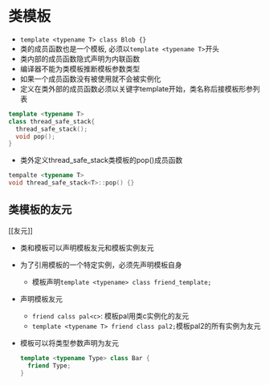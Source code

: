 # 类模板

- `template <typename T> class Blob {}`
- 类的成员函数也是一个模板, 必须以`template <typename T>`开头
- 类内部的成员函数隐式声明为内联函数
- 编译器不能为类模板推断模板参数类型
- 如果一个成员函数没有被使用就不会被实例化
- 定义在类外部的成员函数必须以关键字template开始，类名称后接模板形参列表
```c++
template <typename T>
class thread_safe_stack{
  thread_safe_stack();
  void pop();
}
```
- 类外定义thread_safe_stack类模板的pop()成员函数
```c++
tempalte <typename T>
void thread_safe_stack<T>::pop() {}
```

## 类模板的友元

[[友元]]

- 类和模板可以声明模板友元和模板实例友元  
- 为了引用模板的一个特定实例，必须先声明模板自身 
  - 模板声明`template <typename> class friend_template;`
- 声明模板友元
  - `friend calss pal<c>`: 模板pal用类c实例化的友元
  - `template <typename T> friend class pal2;`模板pal2的所有实例为友元
- 模板可以将类型参数声明为友元  

  ```c++
  template <typename Type> class Bar {
    friend Type;
  }
  ```
  

